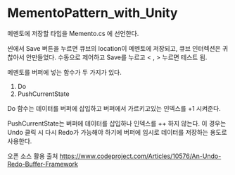 # MementoPattern_with_Unity
 
메멘토에 저장할 타입을 Memento.cs 에 선언한다.

씬에서 Save 버튼을 누르면 큐브의 location이 메멘토에 저장되고,
큐브 인터렉션은 귀찮아서 안만들었다.  수동으로 제어하고 Save를 누르고 < , > 누르면 테스트 됨.

메멘토를 버퍼에 넣는 함수가 두 가지가 있다. 
 1. Do 
 2. PushCurrentState 

Do 함수는 데이터를 버퍼에 삽입하고 버퍼에서 가르키고있는 인덱스를 +1 시켜준다. 

PushCurrentState는 버퍼에 데이터를 삽입하나 인덱스를 ++ 하지 않는다. 이 경우는 Undo 클릭 시 다시 Redo가 가능해야 하기에 버퍼에 임시로 데이터를 저장하는 용도로 사용한다. 


오픈 소스 활용 출처 https://www.codeproject.com/Articles/10576/An-Undo-Redo-Buffer-Framework
